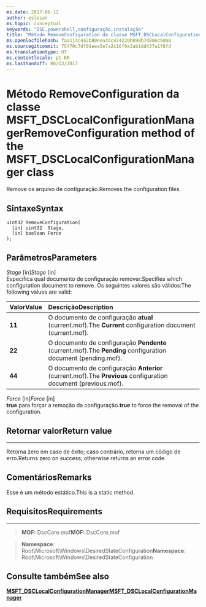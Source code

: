 ```yaml
---
ms.date: 2017-06-12
author: eslesar
ms.topic: conceptual
keywords: "DSC,powershell,configuração,instalação"
title: "Método RemoveConfiguration da classe MSFT_DSCLocalConfigurationManager"
ms.openlocfilehash: faa113c442b80eea3ac474220b098b7d80ec50a8
ms.sourcegitcommit: 75f70c7df01eea5e7a2c16f9a3ab1dd437a1f8fd
ms.translationtype: HT
ms.contentlocale: pt-BR
ms.lasthandoff: 06/12/2017
---
```

# <a name="removeconfiguration-method-of-the-msftdsclocalconfigurationmanager-class"></a><span data-ttu-id="59ce9-103">Método RemoveConfiguration da classe MSFT_DSCLocalConfigurationManager</span><span class="sxs-lookup"><span data-stu-id="59ce9-103">RemoveConfiguration method of the MSFT_DSCLocalConfigurationManager class</span></span>

<span data-ttu-id="59ce9-104">Remove os arquivo de configuração.</span><span class="sxs-lookup"><span data-stu-id="59ce9-104">Removes the configuration files.</span></span>

<a name="syntax"></a><span data-ttu-id="59ce9-105">Sintaxe</span><span class="sxs-lookup"><span data-stu-id="59ce9-105">Syntax</span></span>
------

```mof
uint32 RemoveConfiguration(
  [in] uint32  Stage,
  [in] boolean Force
);
```

<a name="parameters"></a><span data-ttu-id="59ce9-106">Parâmetros</span><span class="sxs-lookup"><span data-stu-id="59ce9-106">Parameters</span></span>
----------

<span data-ttu-id="59ce9-107">*Stage* \[in\]</span><span class="sxs-lookup"><span data-stu-id="59ce9-107">*Stage* \[in\]</span></span>  
<span data-ttu-id="59ce9-108">Especifica qual documento de configuração remover.</span><span class="sxs-lookup"><span data-stu-id="59ce9-108">Specifies which configuration document to remove.</span></span> <span data-ttu-id="59ce9-109">Os seguintes valores são válidos:</span><span class="sxs-lookup"><span data-stu-id="59ce9-109">The following values are valid:</span></span>

|<span data-ttu-id="59ce9-110">Valor</span><span class="sxs-lookup"><span data-stu-id="59ce9-110">Value</span></span> |<span data-ttu-id="59ce9-111">Descrição</span><span class="sxs-lookup"><span data-stu-id="59ce9-111">Description</span></span> |
|:--- |:---|
|<span data-ttu-id="59ce9-112">**1**</span><span class="sxs-lookup"><span data-stu-id="59ce9-112">**1**</span></span> | <span data-ttu-id="59ce9-113">O documento de configuração **atual** (current.mof).</span><span class="sxs-lookup"><span data-stu-id="59ce9-113">The **Current** configuration document (current.mof).</span></span> |
|<span data-ttu-id="59ce9-114">**2**</span><span class="sxs-lookup"><span data-stu-id="59ce9-114">**2**</span></span> | <span data-ttu-id="59ce9-115">O documento de configuração **Pendente** (current.mof).</span><span class="sxs-lookup"><span data-stu-id="59ce9-115">The **Pending** configuration document (pending.mof).</span></span>  |
|<span data-ttu-id="59ce9-116">**4**</span><span class="sxs-lookup"><span data-stu-id="59ce9-116">**4**</span></span> | <span data-ttu-id="59ce9-117">O documento de configuração **Anterior** (current.mof).</span><span class="sxs-lookup"><span data-stu-id="59ce9-117">The **Previous** configuration document (previous.mof).</span></span> |

<span data-ttu-id="59ce9-118">*Force* \[in\]</span><span class="sxs-lookup"><span data-stu-id="59ce9-118">*Force* \[in\]</span></span>  
<span data-ttu-id="59ce9-119">**true** para forçar a remoção da configuração.</span><span class="sxs-lookup"><span data-stu-id="59ce9-119">**true** to force the removal of the configuration.</span></span>

## <a name="return-value"></a><span data-ttu-id="59ce9-120">Retornar valor</span><span class="sxs-lookup"><span data-stu-id="59ce9-120">Return value</span></span>
------------

<span data-ttu-id="59ce9-121">Retorna zero em caso de êxito; caso contrário, retorna um código de erro.</span><span class="sxs-lookup"><span data-stu-id="59ce9-121">Returns zero on success; otherwise returns an error code.</span></span>

## <a name="remarks"></a><span data-ttu-id="59ce9-122">Comentários</span><span class="sxs-lookup"><span data-stu-id="59ce9-122">Remarks</span></span>

<span data-ttu-id="59ce9-123">Esse é um método estático.</span><span class="sxs-lookup"><span data-stu-id="59ce9-123">This is a static method.</span></span>

## <a name="requirements"></a><span data-ttu-id="59ce9-124">Requisitos</span><span class="sxs-lookup"><span data-stu-id="59ce9-124">Requirements</span></span>
------------
><span data-ttu-id="59ce9-125">**MOF:** DscCore.mof</span><span class="sxs-lookup"><span data-stu-id="59ce9-125">**MOF:** DscCore.mof</span></span>

><span data-ttu-id="59ce9-126">**Namespace**: Root\Microsoft\Windows\DesiredStateConfiguration</span><span class="sxs-lookup"><span data-stu-id="59ce9-126">**Namespace**: Root\Microsoft\Windows\DesiredStateConfiguration</span></span>


## <a name="see-also"></a><span data-ttu-id="59ce9-127">Consulte também</span><span class="sxs-lookup"><span data-stu-id="59ce9-127">See also</span></span>


[<span data-ttu-id="59ce9-128">**MSFT_DSCLocalConfigurationManager**</span><span class="sxs-lookup"><span data-stu-id="59ce9-128">**MSFT_DSCLocalConfigurationManager**</span></span>](msft-dsclocalconfigurationmanager.md)


 

 



